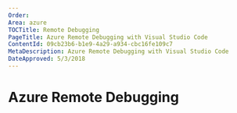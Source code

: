 ```yaml
---
Order: 
Area: azure
TOCTitle: Remote Debugging
PageTitle: Azure Remote Debugging with Visual Studio Code
ContentId: 09cb23b6-b1e9-4a29-a934-cbc16fe109c7
MetaDescription: Azure Remote Debugging with Visual Studio Code
DateApproved: 5/3/2018
---
```

# Azure Remote Debugging
